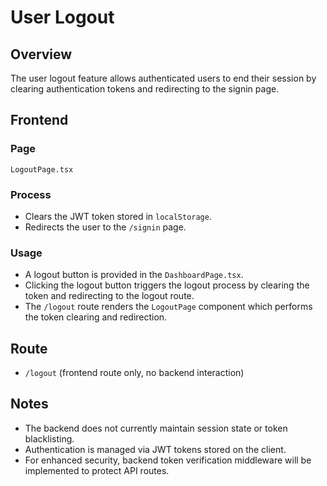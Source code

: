 # User Logout

## Overview
The user logout feature allows authenticated users to end their session by clearing authentication tokens and redirecting to the signin page.

## Frontend

### Page
`LogoutPage.tsx`

### Process
- Clears the JWT token stored in `localStorage`.
- Redirects the user to the `/signin` page.

### Usage
- A logout button is provided in the `DashboardPage.tsx`.
- Clicking the logout button triggers the logout process by clearing the token and redirecting to the logout route.
- The `/logout` route renders the `LogoutPage` component which performs the token clearing and redirection.

## Route
- `/logout` (frontend route only, no backend interaction)

## Notes
- The backend does not currently maintain session state or token blacklisting.
- Authentication is managed via JWT tokens stored on the client.
- For enhanced security, backend token verification middleware will be implemented to protect API routes.
